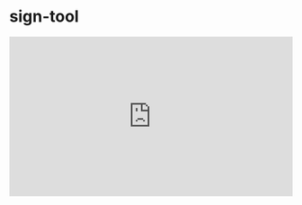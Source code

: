 # sign-tool
<div style="width:100%;height:0px;position:relative;padding-bottom:56.250%;"><iframe src="https://streamable.com/e/scwfw9" frameborder="0" width="100%" height="100%" allowfullscreen style="width:100%;height:100%;position:absolute;left:0px;top:0px;overflow:hidden;"></iframe></div>
